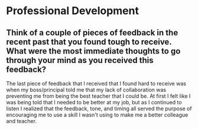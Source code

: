 # Professional Development

## Think of a couple of pieces of feedback in the recent past that you found tough to receive. What were the most immediate thoughts to go through your mind as you received this feedback?


The last piece of feedback that I received that I found hard to receive was when my boss/principal told me that my lack of 
collaboration was preventing me from being the best teacher that I could be. At first I felt like I was being told that I needed
to be better at my job, but as I continued to listen I realized that the feedback, tone, and timing all served the purpose 
of encouraging me to use a skill I wasn't using to make me a better colleague and teacher. 
